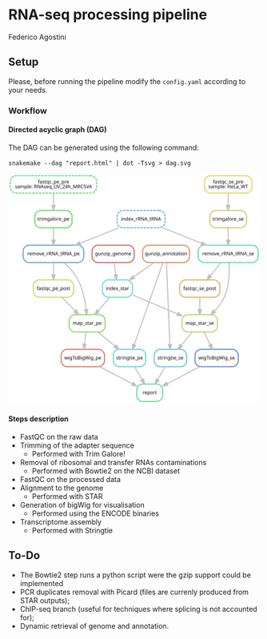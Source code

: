RNA-seq processing pipeline
================
Federico Agostini

## Setup

Please, before running the pipeline modify the `config.yaml` according to your needs.

### Workflow

#### Directed acyclic graph (DAG)

The DAG can be generated using the following command:

```
snakemake --dag "report.html" | dot -Tsvg > dag.svg
```

![](img/dag.svg)

#### Steps description

* FastQC on the raw data
* Trimming of the adapter sequence
    - Performed with Trim Galore!
* Removal of ribosomal and transfer RNAs contaminations
    - Performed with Bowtie2 on the NCBI dataset
* FastQC on the processed data
* Alignment to the genome
    - Performed with STAR
* Generation of bigWig for visualisation
    - Performed using the ENCODE binaries
* Transcriptome assembly
    - Performed with Stringtie

## To-Do

  - The Bowtie2 step runs a python script were the gzip support could be implemented
  - PCR duplicates removal with Picard (files are currenly produced from STAR outputs);
  - ChIP-seq branch (useful for techniques where splicing is not accounted for);
  - Dynamic retrieval of genome and annotation.
